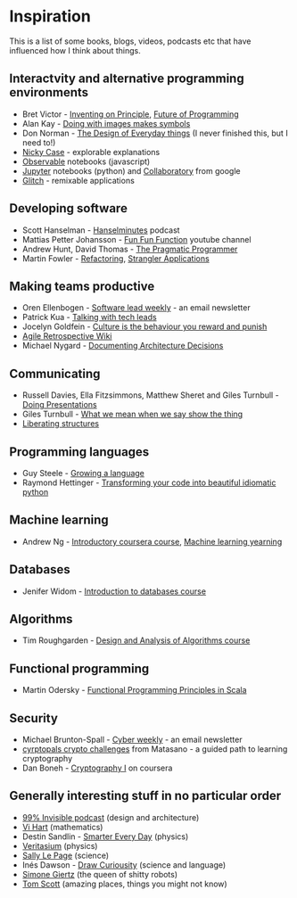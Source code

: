 # Inspiration

This is a list of some books, blogs, videos, podcasts etc that have influenced how I think about things.

## Interactvity and alternative programming environments

- Bret Victor - [Inventing on Principle](https://www.youtube.com/watch?v=8QiPFmIMxFc), [Future of Programming](https://www.youtube.com/watch?v=8pTEmbeENF4)
- Alan Kay - [Doing with images makes symbols](https://archive.org/details/AlanKeyD1987)
- Don Norman - [The Design of Everyday things](http://www.nixdell.com/classes/HCI-and-Design-Spring-2017/The-Design-of-Everyday-Things-Revised-and-Expanded-Edition.pdf) (I never finished this, but I need to!)
- [Nicky Case](https://ncase.me/) - explorable explanations
- [Observable](https://observablehq.com/) notebooks (javascript)
- [Jupyter](https://jupyter.org/) notebooks (python) and [Collaboratory](https://colab.research.google.com/) from google
- [Glitch](https://glitch.com/) - remixable applications

## Developing software
- Scott Hanselman - [Hanselminutes](https://hanselminutes.com/) podcast
- Mattias Petter Johansson - [Fun Fun Function](https://www.youtube.com/channel/UCO1cgjhGzsSYb1rsB4bFe4Q) youtube channel
- Andrew Hunt, David Thomas - [The Pragmatic Programmer](https://www.nceclusters.no/globalassets/filer/nce/diverse/the-pragmatic-programmer.pdf)
- Martin Fowler - [Refactoring](https://martinfowler.com/books/refactoring.html), [Strangler Applications](https://www.martinfowler.com/bliki/StranglerApplication.html)

## Making teams productive
- Oren Ellenbogen - [Software lead weekly](http://softwareleadweekly.com/) - an email newsletter
- Patrick Kua - [Talking with tech leads](https://www.goodreads.com/book/show/23270194-talking-with-tech-leads)
- Jocelyn Goldfein - [Culture is the behaviour you reward and punish](https://jocelyngoldfein.com/culture-is-the-behavior-you-reward-and-punish-7e8e75c6543e)
- [Agile Retrospective Wiki](http://retrospectivewiki.org/index.php?title=Agile_Retrospective_Resource_Wiki)
- Michael Nygard - [Documenting Architecture Decisions](http://thinkrelevance.com/blog/2011/11/15/documenting-architecture-decisions)

## Communicating
- Russell Davies, Ella Fitzsimmons, Matthew Sheret and Giles Turnbull - [Doing Presentations](http://www.doingpresentations.com)
- Giles Turnbull - [What we mean when we say show the thing](https://gdsengagement.blog.gov.uk/2016/11/04/what-we-mean-when-we-say-show-the-thing/)
- [Liberating structures](http://www.liberatingstructures.com/)

## Programming languages
- Guy Steele - [Growing a language](https://www.youtube.com/watch?v=_ahvzDzKdB0)
- Raymond Hettinger - [Transforming your code into beautiful idiomatic python](https://youtu.be/OSGv2VnC0go)

## Machine learning
- Andrew Ng - [Introductory coursera course](https://www.coursera.org/learn/machine-learning), [Machine learning yearning](https://www.mlyearning.org/)

## Databases
- Jenifer Widom - [Introduction to databases course](https://lagunita.stanford.edu/courses/DB/2014/SelfPaced/about)

## Algorithms
- Tim Roughgarden - [Design and Analysis of Algorithms course](https://www.youtube.com/watch?v=yRM3sc57q0c&list=PLXFMmlk03Dt7Q0xr1PIAriY5623cKiH7V)

## Functional programming
- Martin Odersky - [Functional Programming Principles in Scala](https://www.coursera.org/learn/progfun1)

## Security
- Michael Brunton-Spall - [Cyber weekly](https://tinyletter.com/CyberWeekly) - an email newsletter
- [cyrptopals crypto challenges](https://cryptopals.com/) from Matasano - a guided path to learning cryptography
- Dan Boneh - [Cryptography I](https://www.coursera.org/learn/crypto) on coursera

## Generally interesting stuff in no particular order
- [99% Invisible podcast](https://99percentinvisible.org/) (design and architecture)
- [Vi Hart](https://www.youtube.com/user/Vihart/videos) (mathematics)
- Destin Sandlin - [Smarter Every Day](https://www.youtube.com/channel/UC6107grRI4m0o2-emgoDnAA) (physics)
- [Veritasium](https://www.youtube.com/channel/UCHnyfMqiRRG1u-2MsSQLbXA) (physics)
- [Sally Le Page](https://www.youtube.com/channel/UC9AUeAvdEVJfyS9rd9pvp8g) (science)
- Inés Dawson - [Draw Curiousity](https://www.youtube.com/channel/UCOs_jEnQF2ePJzjJTgRtunA) (science and language)
- [Simone Giertz](https://www.youtube.com/channel/UC3KEoMzNz8eYnwBC34RaKCQ) (the queen of shitty robots)
- [Tom Scott](https://www.youtube.com/user/enyay) (amazing places, things you might not know)
